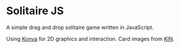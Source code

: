 # Solitaire JS

A simple drag and drop solitaire game written in JavaScript. 

Using [Konva](https://konvajs.org/) for 2D graphics and interaction. Card images from [KIN](https://the-wild-kin.itch.io/kin-pixel-playing-cards).
